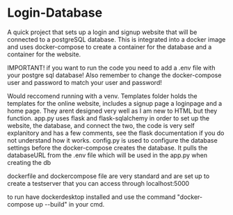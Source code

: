 # Login-Database
A quick project that sets up a login and signup website that will be connected to a postgreSQL database. This is integrated into a docker image and uses docker-compose to create a container for the database and a container for the website.

IMPORTANT!
if you want to run the code you need to add a .env file with your postgre sql database! Also remember to change the docker-compose user and password to match your user and password!

Would reccomend running with a venv. 
Templates folder holds the templates for the online website, includes a signup page a loginpage and a home page. They arent designed very well as I am new to HTML but they function.
app.py uses flask and flask-sqlalchemy in order to set up the website, the database, and connect the two, the code is very self explanitory and has a few comments, see the flask documentation if you do not understand how it works. 
config.py is used to configure the database settings before the docker-compose creates the database. It pulls the databaseURL from the .env file which will be used in the app.py when creating the db

dockerfile and dockercompose file are very standard and are set up to create a testserver that you can access through localhost:5000

to run have dockerdesktop installed and use the command "docker-compose up --build" in your cmd. 
